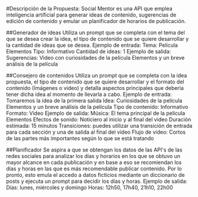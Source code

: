#Descripción de la Propuesta:
Social Mentor es una API que emplea inteligencia artificial para generar ideas de contenido, sugerencias de
edición de contenido y emular un planificador de horarios de publicación.

##Generador de ideas
Utiliza un prompt que se completa con el tema del que se desea crear la idea, el tipo de contenido que se quiere
desarrollar y la cantidad de ideas que se desea.
Ejemplo de entrada:
Tema: Película Elementos
Tipo: Informativo
Cantidad de ideas: 1
Ejemplo de salida:
Sugerencias: Video con curiosidades de la película Elementos y un breve análisis de la película

##Consejero de contenidos
Utiliza un prompt que se completa con la idea propuesta, el tipo de contenido que se quiere desarrollar y
el formato del contenido (Imágenes o video) y detalla aspectos principales que debería tener dicha idea al
momento de llevarla a cabo.
Ejemplo de entrada: Tomaremos la idea de la primera salida
Idea: Curiosidades de la película Elementos y un breve análisis de la película
Tipo de contenido: Informativo
Formato: Video
Ejemplo de salida:
Música: El tema principal de la película Elementos
Efectos de sonido: Noticiero al inicio y al final del video
Duración estimada: 15 minutos
Transiciones: puedes utilizar una transición de entrada para cada sección y una de salida al final del video
Flujo de video: Cortos de las partes más importantes según lo que se está tratando

##Planificador
Se aspira a que se obtengan los datos de las API's de las redes sociales para analizar los días y horarios en los que se obtuvo
un mayor alcance en cada publicación y en base a eso se recomiendan los días y horas en las que es más recomendable publicar contenido.
Por lo pronto, esto emula el accedo a datos ficticios mediante un diccionario de posts y ejecuta un prompt para decidir los días y horas.
Ejemplo de salida:
Días: lunes, miércoles y domingo
Horas: 12h50, 17h40, 21h10, 22h00
